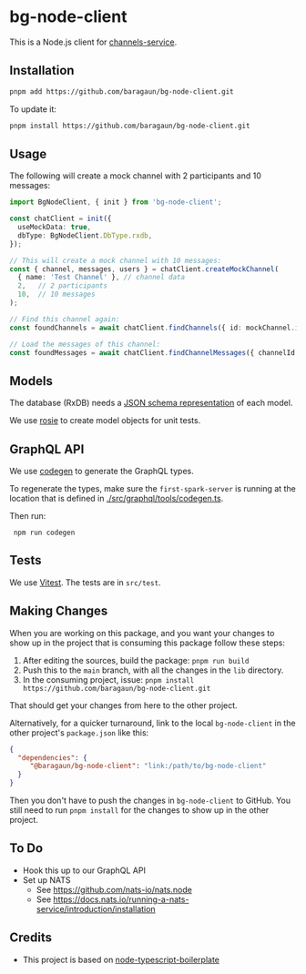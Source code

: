 # bg-node-client

This is a Node.js client for [channels-service](https://github.com/baragaun/channels-service). 

## Installation

```bash
pnpm add https://github.com/baragaun/bg-node-client.git 
```

To update it:
```bash
pnpm install https://github.com/baragaun/bg-node-client.git 
```

## Usage

The following will create a mock channel with 2 participants and 10 messages:

```typescript
import BgNodeClient, { init } from 'bg-node-client';

const chatClient = init({
  useMockData: true,
  dbType: BgNodeClient.DbType.rxdb,
});

// This will create a mock channel with 10 messages:
const { channel, messages, users } = chatClient.createMockChannel(
  { name: 'Test Channel' }, // channel data
  2,   // 2 participants
  10,  // 10 messages
);

// Find this channel again:
const foundChannels = await chatClient.findChannels({ id: mockChannel.id });

// Load the messages of this channel:
const foundMessages = await chatClient.findChannelMessages({ channelId: channels[0].id });
```

## Models

The database (RxDB) needs a [JSON schema representation](https://json-schema.org/) of 
each model.

We use [rosie](https://github.com/rosiejs/rosie) to create model objects for unit tests.

## GraphQL API

We use [codegen](https://the-guild.dev/graphql/codegen) to generate the GraphQL types.

To regenerate the types, make sure the `first-spark-server` is running at the location
that is defined in [./src/graphql/tools/codegen.ts](./src/graphql/tools/codegen.ts).

Then run:

```shell
 npm run codegen
```

## Tests

We use [Vitest](https://vitest.dev/). The tests are in `src/test`.

## Making Changes

When you are working on this package, and you want your changes to show up in the project
that is consuming this package follow these steps:

1. After editing the sources, build the package: `pnpm run build`
2. Push this to the `main` branch, with all the changes in the `lib` directory.
3. In the consuming project, issue: `pnpm install https://github.com/baragaun/bg-node-client.git`

That should get your changes from here to the other project.

Alternatively, for a quicker turnaround, link to the local `bg-node-client` in the other 
project's `package.json` like this:

```json
{
  "dependencies": {
     "@baragaun/bg-node-client": "link:/path/to/bg-node-client"
  }
}
```

Then you don't have to push the changes in `bg-node-client` to GitHub. You still need to run
`pnpm install` for the changes to show up in the other project.

## To Do

* Hook this up to our GraphQL API
* Set up NATS
  * See https://github.com/nats-io/nats.node
  * See https://docs.nats.io/running-a-nats-service/introduction/installation

## Credits

* This project is based on [node-typescript-boilerplate](https://github.com/jsynowiec/node-typescript-boilerplate)

